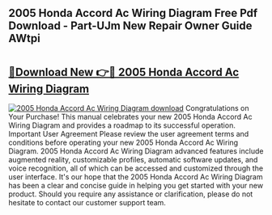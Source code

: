 ## 2005 Honda Accord Ac Wiring Diagram Free Pdf Download - Part-UJm New Repair Owner Guide AWtpi

# <h2><a href="http://dfqzs6.blite.top/?on=2005+Honda+Accord+Ac+Wiring+Diagram">🔗Download New 👉🔴 2005 Honda Accord Ac Wiring Diagram</a></h2>

[![2005 Honda Accord Ac Wiring Diagram download](https://i.imgur.com/lujVjoI.png)](http://dfqzs6.blite.top/?on=2005+Honda+Accord+Ac+Wiring+Diagram)
Congratulations on Your Purchase! This manual celebrates your new 2005 Honda Accord Ac Wiring Diagram and provides a roadmap to its successful operation. Important User Agreement Please review the user agreement terms and conditions before operating your new 2005 Honda Accord Ac Wiring Diagram. 2005 Honda Accord Ac Wiring Diagram advanced features include augmented reality, customizable profiles, automatic software updates, and voice recognition, all of which can be accessed and customized through the user interface. It's our hope that the 2005 Honda Accord Ac Wiring Diagram has been a clear and concise guide in helping you get started with your new product. Should you require any assistance or clarification, please do not hesitate to contact our customer support team.
